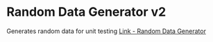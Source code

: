 # Random Data Generator v2
Generates random data for unit testing
[Link - Random Data Generator](https://rohitasare7.github.io/random-data-generator)
